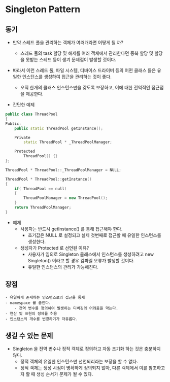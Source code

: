# Singleton Pattern

## 동기
* 만약 스레드 풀을 관리하는 객체가 여러개라면 어떻게 될 까?
	- 스레드 풀의 task 할당 및 해제를 여러 객체에서 관리한다면 
	중복 할당 및 할당을 못받는 스레드 등이 생겨 문제점이 발생할 것이다.
* 따라서 이런 스레드 풀, 파일 시스템, 디바이스 드라이버 등의 어떤 클래스 들은 유일한 인스턴스를 생성하여 접근을 관리하는 것이 좋다. 
	- 오직 한개의 클래스 인스턴스만을 갖도록 보장하고,
		이에 대한 전역적인 접근점을 제공한다.

* 간단한 예제

``` c++
public class ThreadPool 
{
Public:
	public static ThreadPool getInstance();

	Private
		static ThreadPool * _ThreadPoolManager;

	Protected 
		ThreadPool() {}
};

ThreadPool * ThreadPool::_ThreadPoolManager = NULL;

ThreadPool * ThreadPool::getInstance()
{
	if( ThreadPool == null) 
	{
		ThreadPoolManager = new ThreadPool();
	}
	return ThreadPoolManager;
}
```

* 예제
	- 사용자는 반드시 getInstance() 를 통해 접근해야 한다.
		- 초기값은 NULL 로 설정되고 실제 첫번째로 접근할 때 유일한 인스턴스를 생성한다.
	- 생성자가 Protected 로 선언된 이유?
		- 사용자가 임의로 Singleton 클래스에서 인스턴스를 생성하려고 new Singleton() 이라고 할 경우 컴파일 오류가 발생할 것이다.
		- 유일한 인스턴스의 관리가 가능해진다.


## 장점
	- 유일하게 존재하는 인스턴스로의 접근을 통제
	- namespace 를 좁힌다.
		- 전역 변수를 정의하여 발생하는 디버깅의 어려움을 막는다.
	- 연산 및 표현의 정제를 허용
	- 인스턴스의 개수를 변경하기가 자유롭다.


## 생길 수 있는 문제
* Singleton 을 전역 변수나 정적 객체로 정의하고 자동 초기화 하는 것은 충분하지 않다.
	- 정적 객체의 유일한 인스턴스만 선언되리라는 보장을 할 수 없다.
	- 정적 객체는 생성 시점이 명확하게 정의되지 않아, 
	다른 객체에서 이를 참조하고자 할 때 생성 순서가 문제가 될 수 있다.

